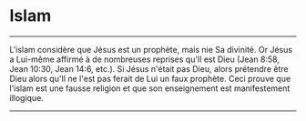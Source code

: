 # Islam

***

L'islam considère que Jésus est un prophète, mais nie Sa divinité. Or Jésus a Lui-même affirmé à de nombreuses reprises qu'Il est Dieu (Jean 8:58, Jean 10:30, Jean 14:6, etc.). Si Jésus n'était pas Dieu, alors prétendre être Dieu alors qu'Il ne l'est pas ferait de Lui un faux prophète. Ceci prouve que l'islam est une fausse religion et que son enseignement est manifestement illogique.

***



